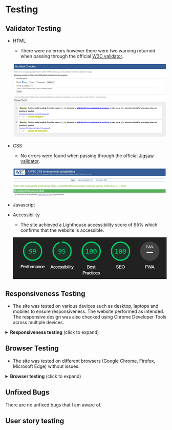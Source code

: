 # Testing 

## Validator Testing

- HTML
  - There were no errors however there were two warning returned when passing through the official [W3C validator](https://validator.w3.org/nu/?doc=https%3A%2F%2Fberill98.github.io%2Fwelsh-memory-game%2F).

  ![HTML Validation](docs/testing_images/html_validation.png)

- CSS
  - No errors were found when passing through the official [Jigsaw validator](https://jigsaw.w3.org/css-validator/validator?uri=https%3A%2F%2Fberill98.github.io%2Fwelsh-memory-game%2F&profile=css3svg&usermedium=all&warning=1&vextwarning=&lang=hu).

  ![CSS Validation](docs/testing_images/css_validation.png)

- Javascript

- Accessibility
  - The site achieved a Lighthouse accessibility score of 95% which confirms that the website is accessible.

  ![Accessibility](docs/testing_images/accessibility.png)

## Responsiveness Testing

- The site was tested on various devices such as desktop, laptops and mobiles to ensure responsiveness. The website performed as intended. The responsive design was also checked using Chrome Developer Tools across multiple devices.

<details><summary><b>Responsiveness testing</b> (click to expand)</summary>

Desktop view

![Desktop size](docs/testing_images/googlechrome_large.png)

Tablet view

![Tablet size](docs/testing_images/microsoftedge_medium.png)

Mobile view

![Mobile size](docs/testing_images/mozzillafirefox_small.png)

</details>

## Browser Testing

- The site was tested on different browsers (Google Chrome, Firefox, Microsoft Edge) without issues.

<details><summary><b>Browser testing</b> (click to expand)</summary>

Google Chrome

![Google Chrome](docs/testing_images/googlechrome_large.png)

Microsoft Edge

![Microsoft Edge](docs/testing_images/microsoftedge_medium.png)

Mozzilla Firefox

![Mozzilla Firefox](docs/testing_images/mozzillafirefox_small.png)

</details>

## Unfixed Bugs

There are no unfixed bugs that I am aware of.

## User story testing
